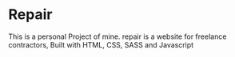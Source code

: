 # Repair
This is a personal Project of mine.
repair is a website for freelance contractors, Built with HTML, CSS, SASS and Javascript
